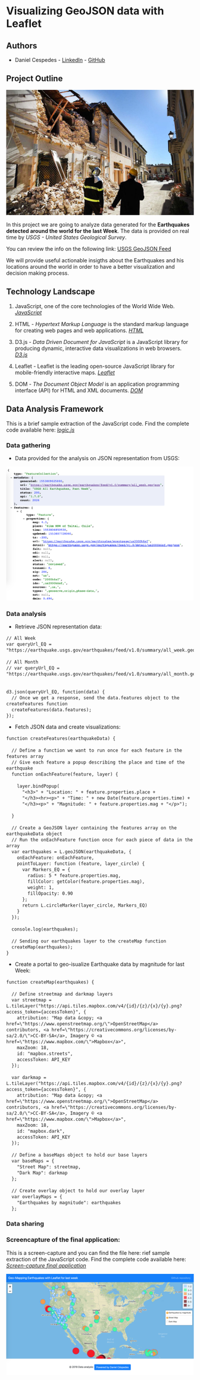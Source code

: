 # Visualizing GeoJSON data with Leaflet

## Authors
* Daniel Cespedes - [LinkedIn](https://www.linkedin.com/in/selinzorob/) - [GitHub](https://github.com/danielczz)

## Project Outline

![Landing page](static/images/earthquake-2.jpg)

In this project we are going to analyze data generated for the **Earthquakes detected around the world for the last Week**. The data is provided on real time by _USGS - United States Geological Survey_. 

You can review the info on the following link: [USGS GeoJSON Feed](http://earthquake.usgs.gov/earthquakes/feed/v1.0/geojson.php)

We will provide useful actionable insigths about the Earthquakes and his locations around the world in order to have a better visualization and decision making process.


## Technology Landscape

1. JavaScript, one of the core technologies of the World Wide Web.
[_JavaScript_](https://www.javascript.com/)

1. HTML - _Hypertext Markup Language_ is the standard markup language for creating web pages and web applications.
[_HTML_](https://www.w3.org/html/)

1. D3.js - _Data Driven Document for JavaScript_ is a JavaScript library for producing dynamic, interactive data visualizations in web browsers.
[_D3.js_](https://d3js.org/)

1. Leaflet - Leaflet is the leading open-source JavaScript library for mobile-friendly interactive maps.
[_Leaflet_](https://leafletjs.com/)

1. DOM - _The Document Object Model_ is an application programming interface (API) for HTML and XML documents.
[_DOM_](https://www.w3.org/TR/DOM-Level-1/introduction.html)



## Data Analysis Framework

This is a brief sample extraction of the JavaScript code. Find the complete code available here: [_logic.js_](static/js/logic.js)

### **Data gathering**
- Data provided for the analysis on JSON representation from USGS:

![Landing page](static/images/JSON.png)



### **Data analysis**

- Retrieve JSON representation data: 



```JS
// All Week
var queryUrl_EQ = "https://earthquake.usgs.gov/earthquakes/feed/v1.0/summary/all_week.geojson";

// All Month
// var queryUrl_EQ = "https://earthquake.usgs.gov/earthquakes/feed/v1.0/summary/all_month.geojson";


d3.json(queryUrl_EQ, function(data) {
  // Once we get a response, send the data.features object to the createFeatures function
  createFeatures(data.features);
});
```

- Fetch JSON data and create visualizations: 

```JS
function createFeatures(earthquakeData) {

  // Define a function we want to run once for each feature in the features array
  // Give each feature a popup describing the place and time of the earthquake
  function onEachFeature(feature, layer) {

    layer.bindPopup(
      "<h3>" + "Location: " + feature.properties.place +
      "</h3><hr><p>" + "Time: " + new Date(feature.properties.time) +
      "</h3><p>" + "Magnitude: " + feature.properties.mag + "</p>");

  }

  // Create a GeoJSON layer containing the features array on the earthquakeData object
  // Run the onEachFeature function once for each piece of data in the array
  var earthquakes = L.geoJSON(earthquakeData, {
    onEachFeature: onEachFeature,
    pointToLayer: function (feature, layer_circle) {
      var Markers_EQ = {
        radius: 5 * feature.properties.mag,
        fillColor: getColor(feature.properties.mag),
        weight: 1,
        fillOpacity: 0.90
      };
      return L.circleMarker(layer_circle, Markers_EQ)
    }
  });

  console.log(earthquakes);

  // Sending our earthquakes layer to the createMap function
  createMap(earthquakes);
}
```

- Create a portal to geo-isualize Earthquake data by magnitude for last Week: 
```JS
function createMap(earthquakes) {

  // Define streetmap and darkmap layers
  var streetmap = L.tileLayer("https://api.tiles.mapbox.com/v4/{id}/{z}/{x}/{y}.png?access_token={accessToken}", {
    attribution: "Map data &copy; <a href=\"https://www.openstreetmap.org/\">OpenStreetMap</a> contributors, <a href=\"https://creativecommons.org/licenses/by-sa/2.0/\">CC-BY-SA</a>, Imagery © <a href=\"https://www.mapbox.com/\">Mapbox</a>",
    maxZoom: 18,
    id: "mapbox.streets",
    accessToken: API_KEY
  });

  var darkmap = L.tileLayer("https://api.tiles.mapbox.com/v4/{id}/{z}/{x}/{y}.png?access_token={accessToken}", {
    attribution: "Map data &copy; <a href=\"https://www.openstreetmap.org/\">OpenStreetMap</a> contributors, <a href=\"https://creativecommons.org/licenses/by-sa/2.0/\">CC-BY-SA</a>, Imagery © <a href=\"https://www.mapbox.com/\">Mapbox</a>",
    maxZoom: 18,
    id: "mapbox.dark",
    accessToken: API_KEY
  });

  // Define a baseMaps object to hold our base layers
  var baseMaps = {
    "Street Map": streetmap,
    "Dark Map": darkmap
  };

  // Create overlay object to hold our overlay layer
  var overlayMaps = {
    "Earthquakes by magnitude": earthquakes
  };
```

### **Data sharing**
### Screencapture of the final application:

This is a screen-capture and you can find the file here: rief sample extraction of the JavaScript code. Find the complete code available here: [_Screen-capture final application_](static/images/screen.png)

![Screencapture](static/images/screen.png)
